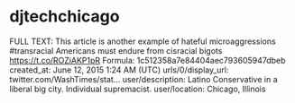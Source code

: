 # djtechchicago

FULL TEXT: This article is another example of hateful microaggressions #transracial Americans must endure from cisracial bigots https://t.co/ROZiAKP1pR
Formula: 1c512358a7e84404aec793605947dbeb
created_at: June 12, 2015 1:24 AM (UTC)
urls/0/display_url: twitter.com/WashTimes/stat…
user/description: Latino Conservative in a liberal big city. Individual supremacist.
user/location: Chicago, Illinois